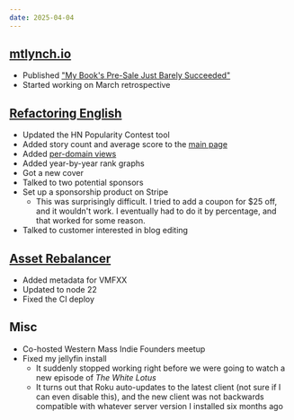 ```yaml
---
date: 2025-04-04
---
```


## [mtlynch.io](https://mtlynch.io)

- Published ["My Book's Pre-Sale Just Barely Succeeded"](https://mtlynch.io/book-pre-sale-just-barely-succeeded/)
- Started working on March retrospective

## [Refactoring English](https://refactoringenglish.com)

- Updated the HN Popularity Contest tool
- Added story count and average score to the [main page](https://refactoringenglish.com/tools/hn-popularity/)
- Added [per-domain views](https://refactoringenglish.com/tools/hn-popularity/domain/?d=mtlynch.io)
- Added year-by-year rank graphs
- Got a new cover
- Talked to two potential sponsors
- Set up a sponsorship product on Stripe
  - This was surprisingly difficult. I tried to add a coupon for $25 off, and it wouldn't work. I eventually had to do it by percentage, and that worked for some reason.
- Talked to customer interested in blog editing

## [Asset Rebalancer](https://rebalancer.mtlynch.io)

- Added metadata for VMFXX
- Updated to node 22
- Fixed the CI deploy

## Misc

- Co-hosted Western Mass Indie Founders meetup
- Fixed my jellyfin install
  - It suddenly stopped working right before we were going to watch a new episode of _The White Lotus_
  - It turns out that Roku auto-updates to the latest client (not sure if I can even disable this), and the new client was not backwards compatible with whatever server version I installed six months ago
